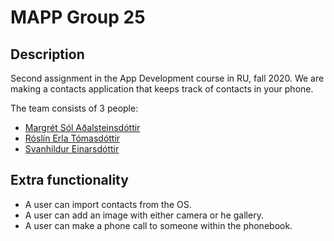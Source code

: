 # MAPP Group 25

## Description

Second assignment in the App Development course in RU, fall 2020.
We are making a contacts application that keeps track of contacts in your phone.

The team consists of 3 people:

- [Margrét Sól Aðalsteinsdóttir](mailto:margreta19@ru.is)
- [Róslín Erla Tómasdóttir](mailto:roslin19@ru.is)
- [Svanhildur Einarsdóttir](mailto:svanhildur19@ru.is)

## Extra functionality

- A user can import contacts from the OS.
- A user can add an image with either camera or he gallery.
- A user can make a phone call to someone within the phonebook.

